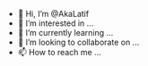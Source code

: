 - 👋 Hi, I’m @AkaLatif
- 👀 I’m interested in ...
- 🌱 I’m currently learning ...
- 💞️ I’m looking to collaborate on ...
- 📫 How to reach me ...

<!---
AkaLatif/AkaLatif is a ✨ special ✨ repository because its `README.md` (this file) appears on your GitHub profile.
You can click the Preview link to take a look at your changes.
--->
